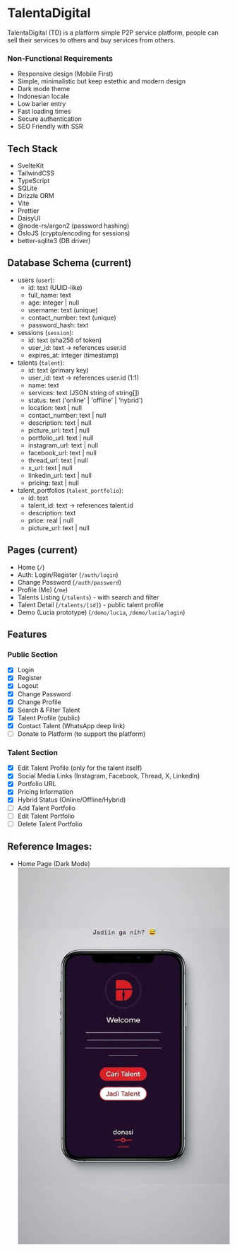 # TalentaDigital

TalentaDigital (TD) is a platform simple P2P service platform, people can sell their services to others and buy services from others.

### Non-Functional Requirements

- Responsive design (Mobile First)
- Simple, minimalistic but keep estethic and modern design
- Dark mode theme
- Indonesian locale
- Low barier entry
- Fast loading times
- Secure authentication
- SEO Friendly with SSR

## Tech Stack

- SvelteKit
- TailwindCSS
- TypeScript
- SQLite
- Drizzle ORM
- Vite
- Prettier
- DaisyUI
- @node-rs/argon2 (password hashing)
- OsloJS (crypto/encoding for sessions)
- better-sqlite3 (DB driver)

## Database Schema (current)

- users (`user`):
  - id: text (UUID-like)
  - full_name: text
  - age: integer | null
  - username: text (unique)
  - contact_number: text (unique)
  - password_hash: text
- sessions (`session`):
  - id: text (sha256 of token)
  - user_id: text → references user.id
  - expires_at: integer (timestamp)
- talents (`talent`):
  - id: text (primary key)
  - user_id: text → references user.id (1:1)
  - name: text
  - services: text (JSON string of string[])
  - status: text ('online' | 'offline' | 'hybrid')
  - location: text | null
  - contact_number: text | null
  - description: text | null
  - picture_url: text | null
  - portfolio_url: text | null
  - instagram_url: text | null
  - facebook_url: text | null
  - thread_url: text | null
  - x_url: text | null
  - linkedin_url: text | null
  - pricing: text | null
- talent_portfolios (`talent_portfolio`):
  - id: text
  - talent_id: text → references talent.id
  - description: text
  - price: real | null
  - picture_url: text | null

## Pages (current)

- Home (`/`)
- Auth: Login/Register (`/auth/login`)
- Change Password (`/auth/password`)
- Profile (Me) (`/me`)
- Talents Listing (`/talents`) - with search and filter
- Talent Detail (`/talents/[id]`) - public talent profile
- Demo (Lucia prototype) (`/demo/lucia`, `/demo/lucia/login`)

## Features

### Public Section

- [x] Login
- [x] Register
- [x] Logout
- [x] Change Password
- [x] Change Profile
- [x] Search & Filter Talent
- [x] Talent Profile (public)
- [x] Contact Talent (WhatsApp deep link)
- [ ] Donate to Platform (to support the platform)

### Talent Section

- [x] Edit Talent Profile (only for the talent itself)
- [x] Social Media Links (Instagram, Facebook, Thread, X, LinkedIn)
- [x] Portfolio URL
- [x] Pricing Information
- [x] Hybrid Status (Online/Offline/Hybrid)
- [ ] Add Talent Portfolio
- [ ] Edit Talent Portfolio
- [ ] Delete Talent Portfolio

## Reference Images:

- Home Page (Dark Mode)
  ![Home Page](./ref/home.jpeg)
